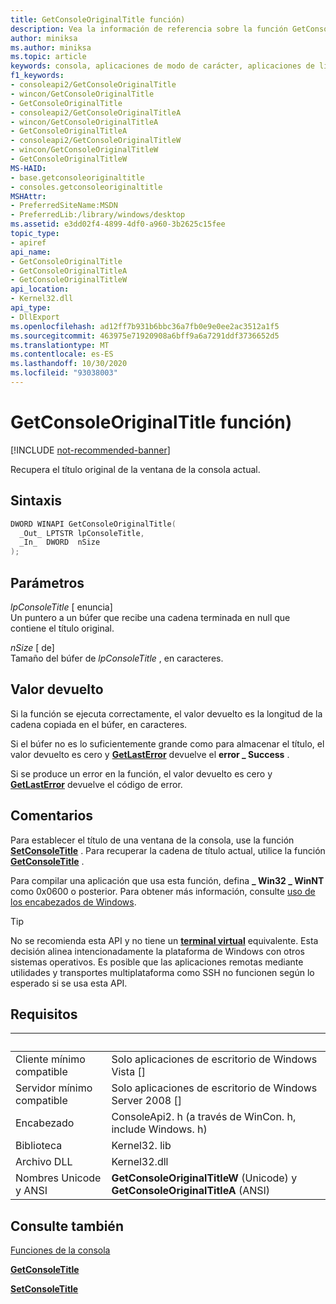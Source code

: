 ```yaml
---
title: GetConsoleOriginalTitle función)
description: Vea la información de referencia sobre la función GetConsoleOriginalTitle, que recupera el título original de la ventana de la consola actual.
author: miniksa
ms.author: miniksa
ms.topic: article
keywords: consola, aplicaciones de modo de carácter, aplicaciones de línea de comandos, aplicaciones de terminal, API de consola
f1_keywords:
- consoleapi2/GetConsoleOriginalTitle
- wincon/GetConsoleOriginalTitle
- GetConsoleOriginalTitle
- consoleapi2/GetConsoleOriginalTitleA
- wincon/GetConsoleOriginalTitleA
- GetConsoleOriginalTitleA
- consoleapi2/GetConsoleOriginalTitleW
- wincon/GetConsoleOriginalTitleW
- GetConsoleOriginalTitleW
MS-HAID:
- base.getconsoleoriginaltitle
- consoles.getconsoleoriginaltitle
MSHAttr:
- PreferredSiteName:MSDN
- PreferredLib:/library/windows/desktop
ms.assetid: e3dd02f4-4899-4df0-a960-3b2625c15fee
topic_type:
- apiref
api_name:
- GetConsoleOriginalTitle
- GetConsoleOriginalTitleA
- GetConsoleOriginalTitleW
api_location:
- Kernel32.dll
api_type:
- DllExport
ms.openlocfilehash: ad12ff7b931b6bbc36a7fb0e9e0ee2ac3512a1f5
ms.sourcegitcommit: 463975e71920908a6bff9a6a7291ddf3736652d5
ms.translationtype: MT
ms.contentlocale: es-ES
ms.lasthandoff: 10/30/2020
ms.locfileid: "93038003"
---
```

# <a name="getconsoleoriginaltitle-function"></a>GetConsoleOriginalTitle función)

[!INCLUDE [not-recommended-banner](./includes/not-recommended-banner.md)]

Recupera el título original de la ventana de la consola actual.

## <a name="syntax"></a>Sintaxis

```C
DWORD WINAPI GetConsoleOriginalTitle(
  _Out_ LPTSTR lpConsoleTitle,
  _In_  DWORD  nSize
);
```

## <a name="parameters"></a>Parámetros

*lpConsoleTitle* \[ enuncia\]  
Un puntero a un búfer que recibe una cadena terminada en null que contiene el título original.

*nSize* \[ de\]  
Tamaño del búfer de *lpConsoleTitle* , en caracteres.

## <a name="return-value"></a>Valor devuelto

Si la función se ejecuta correctamente, el valor devuelto es la longitud de la cadena copiada en el búfer, en caracteres.

Si el búfer no es lo suficientemente grande como para almacenar el título, el valor devuelto es cero y [**GetLastError**](https://msdn.microsoft.com/library/windows/desktop/ms679360) devuelve el **error \_ Success** .

Si se produce un error en la función, el valor devuelto es cero y [**GetLastError**](https://msdn.microsoft.com/library/windows/desktop/ms679360) devuelve el código de error.

## <a name="remarks"></a>Comentarios

Para establecer el título de una ventana de la consola, use la función [**SetConsoleTitle**](setconsoletitle.md) . Para recuperar la cadena de título actual, utilice la función [**GetConsoleTitle**](getconsoletitle.md) .

Para compilar una aplicación que usa esta función, defina **\_ Win32 \_ WinNT** como 0x0600 o posterior. Para obtener más información, consulte [uso de los encabezados de Windows](https://msdn.microsoft.com/library/windows/desktop/aa383745).

> [!TIP]
> No se recomienda esta API y no tiene un **[terminal virtual](console-virtual-terminal-sequences.md)** equivalente. Esta decisión alinea intencionadamente la plataforma de Windows con otros sistemas operativos. Es posible que las aplicaciones remotas mediante utilidades y transportes multiplataforma como SSH no funcionen según lo esperado si se usa esta API.

## <a name="requirements"></a>Requisitos

| &nbsp; | &nbsp; |
|-|-|
| Cliente mínimo compatible | Solo aplicaciones de escritorio de Windows Vista \[\] |
| Servidor mínimo compatible | Solo aplicaciones de escritorio de Windows Server 2008 \[\] |
| Encabezado | ConsoleApi2. h (a través de WinCon. h, include Windows. h) |
| Biblioteca | Kernel32. lib |
| Archivo DLL | Kernel32.dll |
| Nombres Unicode y ANSI | **GetConsoleOriginalTitleW** (Unicode) y **GetConsoleOriginalTitleA** (ANSI) |

## <a name="see-also"></a>Consulte también

[Funciones de la consola](console-functions.md)

[**GetConsoleTitle**](getconsoletitle.md)

[**SetConsoleTitle**](setconsoletitle.md)
